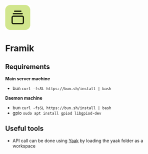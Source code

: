 ![Framik logo](./apps/web/static/logo.svg)
# Framik

## Requirements

**Main server machine**

- bun `curl -fsSL https://bun.sh/install | bash`

**Daemon machine**

- bun `curl -fsSL https://bun.sh/install | bash`
- gpio `sudo apt install gpiod libgpiod-dev`

## Useful tools
- API call can be done using [Yaak](https://yaak.app/) by loading the yaak folder as a workspace

